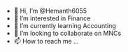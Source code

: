- 👋 Hi, I’m @Hemanth6055
- 👀 I’m interested in Finance 
- 🌱 I’m currently learning Accounting 
- 💞️ I’m looking to collaborate on MNCs
- 📫 How to reach me ...

<!---
Hemanth6055/Hemanth6055 is a ✨ special ✨ repository because its `README.md` (this file) appears on your GitHub profile.
You can click the Preview link to take a look at your changes.
--->
